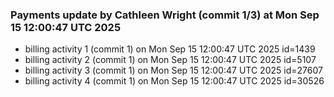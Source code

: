 
### Payments update by Cathleen Wright (commit 1/3) at Mon Sep 15 12:00:47 UTC 2025
- billing activity 1 (commit 1) on Mon Sep 15 12:00:47 UTC 2025 id=1439
- billing activity 2 (commit 1) on Mon Sep 15 12:00:47 UTC 2025 id=5107
- billing activity 3 (commit 1) on Mon Sep 15 12:00:47 UTC 2025 id=27607
- billing activity 4 (commit 1) on Mon Sep 15 12:00:47 UTC 2025 id=30526
